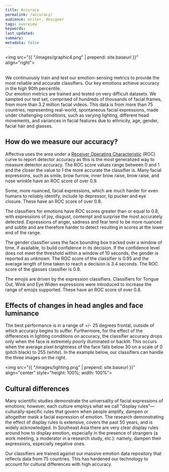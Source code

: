 ```yaml
---
title: Accuracy
permalink: /accuracy/
audience: writer, designer
tags: overview
keywords:
last_updated:
summary:
metadata: false
---
```

<img src="{{ "/images/graphic4.png" | prepend: site.baseurl }}" align="right">

<br />
We continuously train and test our emotion-sensing metrics to provide the most reliable and accurate classifiers. Our key emotions achieve accuracy in the high 90th percentile.  
<br />
Our emotion metrics are trained and tested on very difficult datasets.  We sampled our test set, comprised of hundreds of thousands of facial frames, from more than 3.2 million facial videos.  This data is from more than 75 countries, representing real-world, spontaneous facial expressions, made under challenging conditions, such as varying lighting, different head movements, and variances in facial features due to ethnicity, age, gender, facial hair and glasses.  
<br />

## How do we measure our accuracy?

Affectiva uses the area under a <a href="https://en.wikipedia.org/wiki/Receiver_operating_characteristic" target="_blank">Receiver Operating Characteristic</a> (ROC) curve to report detector accuracy as this is the most generalized way to measure detector accuracy. The ROC score values range between 0 and 1 and the closer the value to 1 the more accurate the classifier is.
Many facial expressions, such as smile, brow furrow, inner brow raise, brow raise, and nose wrinkle have an ROC score of over 0.9.

Some,  more nuanced, facial expressions, which are much harder for even humans to reliably identify, include    lip depressor, lip pucker and eye closure. These have an ROC score of over 0.8.

The classifiers for emotions have ROC scores greater than or equal to 0.8, with expressions of joy, disgust, contempt and surprise the most accurately detected. Expressions of anger, sadness and fear tend to be more nuanced and subtle and are therefore harder to detect resulting in scores at the lower end of the range.

The gender classifier uses the face bounding box tracked over a window of time, if available, to build confidence in its decision. If the confidence level does not meet the threshold within a window of 10 seconds, the gender is reported as _unknown_. The ROC score of the classifier is 0.95 and the average length of time taken to reach a decision is 3.4 seconds.  The ROC score of the glasses classifier is 0.9.  

The emojis are driven by the expression classifiers. Classifiers for Tongue Out, Wink and Eye Widen expressions were introduced to increase the range of emojis supported. These have an ROC score of over 0.8.  

## Effects of changes in head angles and face luminance

The best performance is in a range of +/- 25 degrees frontal, outside of which accuracy begins to suffer. Furthermore, for the effect of the differences in lighting conditions on accuracy, the classifier accuracy drops only when the face is extremely poorly illuminated or backlit. This occurs when the average pixel brightness of the face falls below 30 on a scale of 0 (pitch black) to 255 (white). In the example below, our classifiers can handle the three images on the right.

<img src="{{ "/images/lighting.png" | prepend: site.baseurl }}" align="center" style="height: 100%; width: 100%">

## Cultural differences

Many scientific studies demonstrate the universality of facial expressions of emotions; however, each culture employs what we call "display rules”—culturally-specific rules that govern when people amplify, dampen or altogether mask a facial expression of emotion. The research demonstrating the effect of display rules is extensive, covers the past 50 years, and is widely acknowledged. In Southeast Asia there are very clear display rules around how to display emotion, especially in the presence of strangers (a work meeting, a moderator in a research study, etc.): namely, dampen their expressions, especially negative ones.

Our classifiers are trained against our massive emotion data repository that reflects data from 75 countries.   This has hardened our technology to account for cultural differences with high accuracy.

